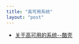```yaml
---
title: "高可用系统"
layout: "post"
---
```





- [关于高可用的系统--酷壳](http://coolshell.cn/articles/17459.html)
